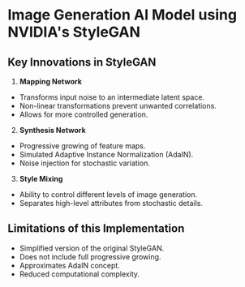 # Image Generation AI Model using NVIDIA's StyleGAN

## Key Innovations in StyleGAN

1. **Mapping Network**

 - Transforms input noise to an intermediate latent space.
 - Non-linear transformations prevent unwanted correlations.
 - Allows for more controlled generation.

2. **Synthesis Network**

 - Progressive growing of feature maps.
 - Simulated Adaptive Instance Normalization (AdaIN).
 - Noise injection for stochastic variation.

3. **Style Mixing**

 - Ability to control different levels of image generation.
 - Separates high-level attributes from stochastic details.

## Limitations of this Implementation

 - Simplified version of the original StyleGAN.
 - Does not include full progressive growing.
 - Approximates AdaIN concept.
 - Reduced computational complexity.
